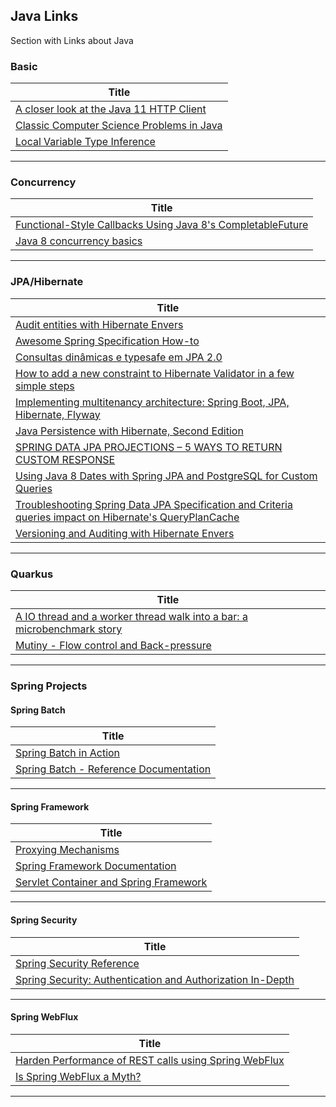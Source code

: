 ## Java Links

Section with Links about Java

### Basic

|**Title** |
|---|
|[A closer look at the Java 11 HTTP Client]|
|[Classic Computer Science Problems in Java]|
|[Local Variable Type Inference]|
------------

### Concurrency

|**Title** |
|---|
|[Functional-Style Callbacks Using Java 8's CompletableFuture]|
|[Java 8 concurrency basics]|
------------


### JPA/Hibernate

|**Title**|
|---|
|[Audit entities with Hibernate Envers]|
|[Awesome Spring Specification How-to]|
|[Consultas dinâmicas e typesafe em JPA 2.0]|
|[How to add a new constraint to Hibernate Validator in a few simple steps]|
|[Implementing multitenancy architecture: Spring Boot, JPA, Hibernate, Flyway]|
|[Java Persistence with Hibernate, Second Edition]|
|[SPRING DATA JPA PROJECTIONS – 5 WAYS TO RETURN CUSTOM RESPONSE]|
|[Using Java 8 Dates with Spring JPA and PostgreSQL for Custom Queries]|
|[Troubleshooting Spring Data JPA Specification and Criteria queries impact on Hibernate's QueryPlanCache]|
|[Versioning and Auditing with Hibernate Envers]|
--------------

### Quarkus

|**Title**|
|---|
|[A IO thread and a worker thread walk into a bar: a microbenchmark story]|
|[Mutiny - Flow control and Back-pressure]|
--------------


### Spring Projects

#### Spring Batch

|**Title** |
|---|
|[Spring Batch in Action]|
|[Spring Batch - Reference Documentation]|
------------

#### Spring Framework

|**Title**|
|---|
|[Proxying Mechanisms]|
|[Spring Framework Documentation]|
|[Servlet Container and Spring Framework]|
------------

#### Spring Security

|**Title** |
|---|
|[Spring Security Reference]|
|[Spring Security: Authentication and Authorization In-Depth]|
------------


#### Spring WebFlux

|**Title** |
|---|
|[Harden Performance of REST calls using Spring WebFlux]|
|[Is Spring WebFlux a Myth?]|
------------


[comment]: # (Basic)
[A closer look at the Java 11 HTTP Client]: <https://golb.hplar.ch/2019/01/java-11-http-client.html>
[Classic Computer Science Problems in Java]: <https://www.manning.com/books/classic-computer-science-problems-in-java?utm_source=google&utm_medium=cpc&utm_campaign=dynamicremarketing&gclid=EAIaIQobChMIlLjn8buk7gIVSQ65Bh0YrAO6EAEYASACEgIjjfD_BwE>
[Local Variable Type Inference]: <https://openjdk.org/projects/amber/guides/lvti-faq>


[comment]: # (Concurrency)
[Functional-Style Callbacks Using Java 8's CompletableFuture]: <https://www.infoq.com/articles/Functional-Style-Callbacks-Using-CompletableFuture>
[Java 8 concurrency basics]: <https://www.ibm.com/developerworks/java/library/j-jvmc2/index.html>


[comment]: # (Jpa/Hibernate)
[Audit entities with Hibernate Envers]: <https://adamzareba.github.io/Audit-entities-with-Hibernate-Envers/>
[Awesome Spring Specification How-to]: <https://leaks.wanari.com/2018/01/23/awesome-spring-specification>
[Consultas dinâmicas e typesafe em JPA 2.0
]: <https://www.ibm.com/developerworks/br/java/library/j-typesafejpa/index.html>
[How to add a new constraint to Hibernate Validator in a few simple steps
]: <https://in.relation.to/2018/01/04/adding-new-constraint-to-engine/>
[Implementing multitenancy architecture: Spring Boot, JPA, Hibernate, Flyway
]: <https://medium.com/deviniti-technology-driven-blog/implementing-multitenancy-architecture-spring-boot-jpa-hibernate-flyway-8fb19b312a10>
[Java Persistence with Hibernate, Second Edition]: <https://www.manning.com/books/java-persistence-with-hibernate-second-edition?utm_source=google&utm_medium=cpc&utm_campaign=dynamicremarketing&gclid=EAIaIQobChMIlLjn8buk7gIVSQ65Bh0YrAO6EAEYASABEgKoGvD_BwE>
[SPRING DATA JPA PROJECTIONS – 5 WAYS TO RETURN CUSTOM RESPONSE
]: <https://www.bytestree.com/spring/spring-data-jpa-projections-5-ways-return-custom-object>
[Troubleshooting Spring Data JPA Specification and Criteria queries impact on Hibernate's QueryPlanCache
]: <https://tech.asimio.net/2021/01/27/Troubleshooting-Spring-Data-JPA-Specification-and-Criteria-queries-impact-on-Hibernate-QueryPlanCache.html>
[Using Java 8 Dates with Spring JPA and PostgreSQL for Custom Queries]: <https://blog.mimacom.com/java-8-dates-with-postgresql/>
[Versioning and Auditing with Hibernate Envers]: <https://bytefish.de/blog/hibernate_envers_versioning_and_auditing/>


[comment]: # (Quarkus)
[A IO thread and a worker thread walk into a bar: a microbenchmark story]: <https://quarkus.io/blog/io-thread-benchmark/>
[Mutiny - Flow control and Back-pressure]: <https://quarkus.io/blog/mutiny-back-pressure/>


[comment]: # (Spring Batch)
[Spring Batch in Action]: <https://livebook.manning.com/book/spring-batch-in-action/table-of-contents/39>
[Spring Batch - Reference Documentation]: <https://docs.spring.io/spring-batch/docs/4.1.x/reference/html/index.html>


[comment]: # (Spring Framework)
[Proxying Mechanisms]: <https://docs.spring.io/spring-framework/reference/core/aop/proxying.html#aop-understanding-aop-proxies>
[Spring Framework Documentation]: <https://docs.spring.io/spring/docs/current/spring-framework-reference/>
[Servlet Container and Spring Framework]: <https://mossgreen.github.io/Servlet-Containers-and-Spring-Framework/>


[comment]: # (Spring Security)
[Spring Security Reference]: <https://docs.spring.io/spring-security/site/docs/current/reference/html5/>
[Spring Security: Authentication and Authorization In-Depth]: <https://www.marcobehler.com/guides/spring-security>


[comment]: # (Spring WebFlux)
[Harden Performance of REST calls using Spring WebFlux]: <https://www.steadybit.com/blog/harden-performance-rest-calls-spring-webflux>
[Is Spring WebFlux a Myth?]: <https://blog.devgenius.io/is-spring-webflux-a-myth-4526c2f92413>